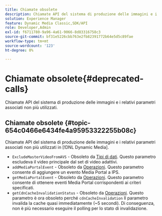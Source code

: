```yaml
---
title: Chiamate obsolete
description: Chiamate API del sistema di produzione delle immagini e i relativi parametri associati non più utilizzati o supportati in [!DNL Dynamic Media].
solution: Experience Manager
feature: Dynamic Media Classic,SDK/API
role: Developer,Admin
exl-id: f6711780-9a96-4a61-9066-8d83316758c3
source-git-commit: bf31e5226cbb763e2fb82391772b64e5d5c89fae
workflow-type: tm+mt
source-wordcount: '123'
ht-degree: 0%

---
```


# Chiamate obsolete{#deprecated-calls}

Chiamate API del sistema di produzione delle immagini e i relativi parametri associati non più utilizzati.

## Chiamate obsolete {#topic-654c0466e6434fe4a95953322255b08c}

Chiamate API del sistema di produzione delle immagini e i relativi parametri associati non più utilizzati in [!DNL Dynamic Media].

* `ExcludeMasterVideoFromAVS` - Obsoleto da [Tipi di dati](/help/aem-ips-api/types/c-data-types/c-data-types.md). Questo parametro escludeva il video principale dal set di video adattivi. <!-- Adobe is ending support for this parameter on September 1, 2022. -->
* `addMediaPortalEvent` - Obsoleto da [Operazioni](/help/aem-ips-api/operations/c-operations-intro/c-operations-intro.md). Questo parametro consente di aggiungere un evento Media Portal a IPS.
* `getMediaPortalEvent` - Obsoleto da [Operazioni](/help/aem-ips-api/operations/c-operations-intro/c-operations-intro.md). Questo parametro consente di ottenere eventi Media Portal corrispondenti ai criteri specificati.
* `getCdnCacheInvalidationStatus` - Obsoleto da [Operazioni](/help/aem-ips-api/operations/c-operations-intro/c-operations-intro.md). Questo parametro è ora obsoleto perché `cdnCacheInvalidation` Il parametro invalida la cache quasi immediatamente (~5 secondi). Di conseguenza, non è più necessario eseguire il polling per lo stato di invalidazione.
